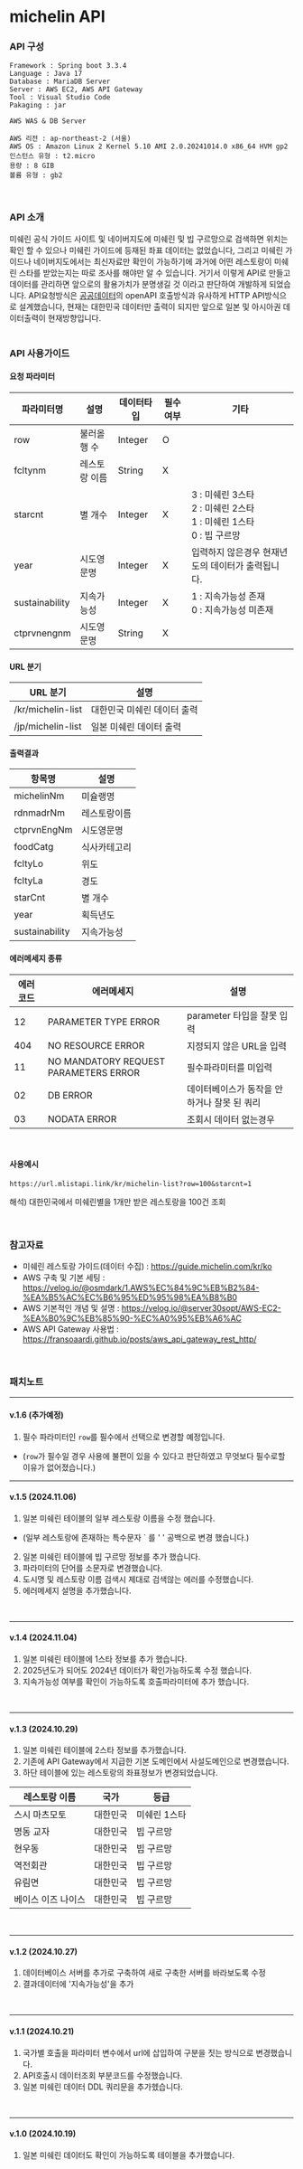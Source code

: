 # michelin API

### API 구성
```
Framework : Spring boot 3.3.4
Language : Java 17
Database : MariaDB Server
Server : AWS EC2, AWS API Gateway
Tool : Visual Studio Code
Pakaging : jar 
```

```
AWS WAS & DB Server

AWS 리전 : ap-northeast-2 (서울)
AWS OS : Amazon Linux 2 Kernel 5.10 AMI 2.0.20241014.0 x86_64 HVM gp2
인스턴스 유형 : t2.micro
용량 : 8 GIB
볼륨 유형 : gb2
```
<br>

### API 소개
미쉐린 공식 가이드 사이트 및 네이버지도에 미쉐린 및 빕 구르망으로 검색하면 위치는 확인 할 수 있으나 미쉐린 가이드에 등재된 좌표
데이터는 없었습니다, 그리고 미쉐린 가이드나 네이버지도에서는 최신자료만 확인이 가능하기에 과거에 어떤 레스토랑이 미쉐린 스타를 받았는지는
따로 조사를 해야만 알 수 있습니다. 거기서 이렇게 API로 만들고 데이터를 관리하면 앞으로의 활용가치가 분명생길 것 이라고 판단하여 개발하게 되었습니다.
API요청방식은 [공공데이터](https://www.data.go.kr/)의 openAPI 호출방식과 유사하게 HTTP API방식으로 설계했습니다, 현재는 대한민국 데이터만 출력이 되지만
앞으로 일본 및 아시아권 데이터출력이 현재방향입니다.
<br><br>

### API 사용가이드
#### 요청 파라미터

| 파라미터명 | 설명 | 데이터타입 | 필수여부 | 기타 |
| ------ | ------ | ----- | ----- | ----- |
| row | 불러올 행 수 | Integer | O |
| fcltynm | 레스토랑 이름 | String | X |
| starcnt | 별 개수 | Integer | X | 3 : 미쉐린 3스타 <br> 2 : 미쉐린 2스타 <br> 1 : 미쉐린 1스타 <br> 0 : 빕 구르망
| year | 시도영문명 | Integer | X | 입력하지 않은경우 현재년도의 데이터가 출력됩니다. |
| sustainability | 지속가능성| Integer | X | 1 : 지속가능성 존재 <br> 0 : 지속가능성 미존재 |
| ctprvnengnm | 시도영문명 | String | X |

#### URL 분기
| URL 분기 | 설명 |
| ------ | ------ |
| /kr/michelin-list | 대한민국 미쉐린 데이터 출력 |
| /jp/michelin-list | 일본 미쉐린 데이터 출력 |

#### 출력결과
| 항목명 | 설명 |
| ------ | ------ |
| michelinNm | 미슐랭명 |
| rdnmadrNm | 레스토랑이름 |
| ctprvnEngNm | 시도영문명 |
| foodCatg | 식사카테고리 |
| fcltyLo | 위도 |
| fcltyLa | 경도 |
| starCnt | 별 개수 |
| year | 획득년도 |
| sustainability | 지속가능성 |

#### 에러메세지 종류
| 에러코드 | 에러메세지 |설명 | 
| ------ | ------ | ------ |
| 12 | PARAMETER TYPE ERROR | parameter 타입을 잘못 입력 |
| 404 | NO RESOURCE ERROR | 지정되지 않은 URL을 입력 |
| 11 | NO MANDATORY REQUEST PARAMETERS ERROR | 필수파라미터를 미입력 |
| 02 | DB ERROR | 데이터베이스가 동작을 안하거나 잘못 된 쿼리 |
| 03 | NODATA ERROR | 조회시 데이터 없는경우 |

<br>

#### 사용예시
```
https://url.mlistapi.link/kr/michelin-list?row=100&starcnt=1
```
해석) 대한민국에서 미쉐린별을 1개만 받은 레스토랑을 100건 조회

<br>

### 참고자료
* 미쉐린 레스토랑 가이드(데이터 수집) : <https://guide.michelin.com/kr/ko> 
* AWS 구축 및 기본 세팅 : <https://velog.io/@osmdark/1.AWS%EC%84%9C%EB%B2%84-%EA%B5%AC%EC%B6%95%ED%95%98%EA%B8%B0>
* AWS 기본적인 개념 및 설명 : <https://velog.io/@server30sopt/AWS-EC2-%EA%B0%9C%EB%85%90-%EC%A0%95%EB%A6%AC>
* AWS API Gateway 사용법 : <https://fransoaardi.github.io/posts/aws_api_gateway_rest_http/>

<br>

### 패치노트
---
#### v.1.6 (추가예정)
1. 필수 파라미터인 ```row```를 필수에서 선택으로 변경할 예정입니다.
- (```row```가 필수일 경우 사용에 불편이 있을 수 있다고 판단하였고 무엇보다 필수로할 이유가 없어졌습니다.)

---

#### v.1.5 (2024.11.06)
1. 일본 미쉐린 테이블의 일부 레스토랑 이름을 수정 했습니다.
- (일부 레스토랑에 존재하는 특수문자 ` 를 ' ' 공백으로 변경 했습니다.)

2. 일본 미쉐린 테이블에 빕 구르망 정보를 추가 했습니다.
3. 파라미터의 단어를 소문자로 변경했습니다.
4. 도시명 및 레스토랑 이름 검색시 제대로 검색않는 에러를 수정했습니다.
5. 에러메세지 설명을 추가했습니다.
<br>

---

#### v.1.4 (2024.11.04)
1. 일본 미쉐린 테이블에 1스타 정보를 추가 했습니다.
2. 2025년도가 되어도 2024년 데이터가 확인가능하도록 수정 했습니다.
3. 지속가능성 여부를 확인이 가능하도록 호출파라미터에 추가 했습니다.
<br>

---
#### v.1.3 (2024.10.29)
1. 일본 미쉐린 테이블에 2스타 정보를 추가했습니다.
2. 기존에 API Gateway에서 지급한 기본 도메인에서 사설도메인으로 변경했습니다.
3. 하단 테이블에 있는 레스토랑의 좌표정보가 변경되었습니다.

| 레스토랑 이름 | 국가 | 등급 |
| --- | --- | --- |
| 스시 마츠모토 | 대한민국 | 미쉐린 1스타 |
| 명동 교자 | 대한민국 | 빕 구르망 |
| 현우동 | 대한민국 | 빕 구르망 |
| 역전회관 | 대한민국 | 빕 구르망 |
| 유림면 | 대한민국 | 빕 구르망 |
| 베이스 이즈 나이스 | 대한민국 | 빕 구르망 |

<br>

---
#### v.1.2 (2024.10.27)
1. 데이터베이스 서버를 추가로 구축하여 새로 구축한 서버를 바라보도록 수정
2. 결과데이터에 '지속가능성'을 추가
<br>

---
#### v.1.1 (2024.10.21)
1. 국가별 호출을 파라미터 변수에서 url에 삽입하여 구분을 짓는 방식으로 변경했습니다.
2. API호출시 데이터조회 부분코드를 수정했습니다.
3. 일본 미쉐린 데이터 DDL 쿼리문을 추가헸습니다.
<br>

---
#### v.1.0 (2024.10.19)
1. 일본 미쉐린 데이터도 확인이 가능하도록 테이블을 추가했습니다.

